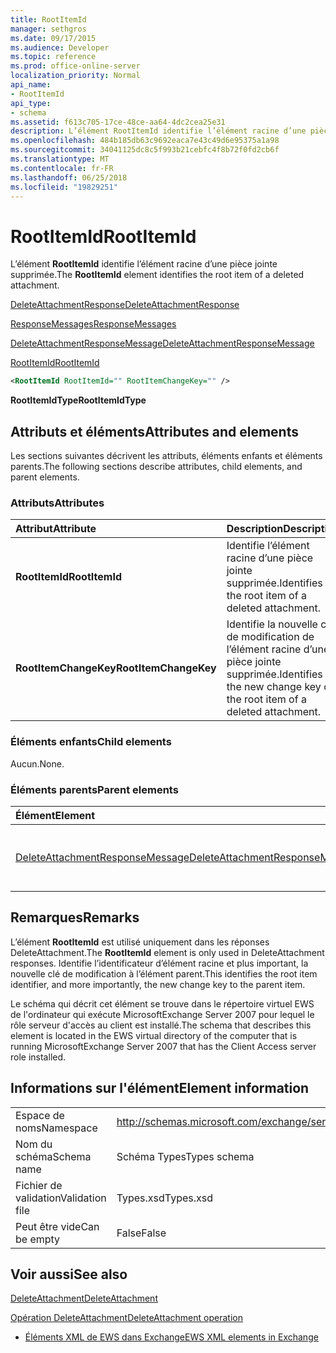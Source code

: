 ```yaml
---
title: RootItemId
manager: sethgros
ms.date: 09/17/2015
ms.audience: Developer
ms.topic: reference
ms.prod: office-online-server
localization_priority: Normal
api_name:
- RootItemId
api_type:
- schema
ms.assetid: f613c705-17ce-48ce-aa64-4dc2cea25e31
description: L’élément RootItemId identifie l’élément racine d’une pièce jointe supprimée.
ms.openlocfilehash: 484b185db63c9692eaca7e43c49d6e95375a1a98
ms.sourcegitcommit: 34041125dc8c5f993b21cebfc4f8b72f0fd2cb6f
ms.translationtype: MT
ms.contentlocale: fr-FR
ms.lasthandoff: 06/25/2018
ms.locfileid: "19829251"
---
```

# <a name="rootitemid"></a><span data-ttu-id="a80da-103">RootItemId</span><span class="sxs-lookup"><span data-stu-id="a80da-103">RootItemId</span></span>

<span data-ttu-id="a80da-104">L’élément **RootItemId** identifie l’élément racine d’une pièce jointe supprimée.</span><span class="sxs-lookup"><span data-stu-id="a80da-104">The **RootItemId** element identifies the root item of a deleted attachment.</span></span> 
  
[<span data-ttu-id="a80da-105">DeleteAttachmentResponse</span><span class="sxs-lookup"><span data-stu-id="a80da-105">DeleteAttachmentResponse</span></span>](deleteattachmentresponse.md)
  
[<span data-ttu-id="a80da-106">ResponseMessages</span><span class="sxs-lookup"><span data-stu-id="a80da-106">ResponseMessages</span></span>](responsemessages.md)
  
[<span data-ttu-id="a80da-107">DeleteAttachmentResponseMessage</span><span class="sxs-lookup"><span data-stu-id="a80da-107">DeleteAttachmentResponseMessage</span></span>](deleteattachmentresponsemessage.md)
  
[<span data-ttu-id="a80da-108">RootItemId</span><span class="sxs-lookup"><span data-stu-id="a80da-108">RootItemId</span></span>](rootitemid.md)
  
```xml
<RootItemId RootItemId="" RootItemChangeKey="" />
```

 <span data-ttu-id="a80da-109">**RootItemIdType**</span><span class="sxs-lookup"><span data-stu-id="a80da-109">**RootItemIdType**</span></span>
## <a name="attributes-and-elements"></a><span data-ttu-id="a80da-110">Attributs et éléments</span><span class="sxs-lookup"><span data-stu-id="a80da-110">Attributes and elements</span></span>

<span data-ttu-id="a80da-111">Les sections suivantes décrivent les attributs, éléments enfants et éléments parents.</span><span class="sxs-lookup"><span data-stu-id="a80da-111">The following sections describe attributes, child elements, and parent elements.</span></span>
  
### <a name="attributes"></a><span data-ttu-id="a80da-112">Attributs</span><span class="sxs-lookup"><span data-stu-id="a80da-112">Attributes</span></span>

|<span data-ttu-id="a80da-113">**Attribut**</span><span class="sxs-lookup"><span data-stu-id="a80da-113">**Attribute**</span></span>|<span data-ttu-id="a80da-114">**Description**</span><span class="sxs-lookup"><span data-stu-id="a80da-114">**Description**</span></span>|
|:-----|:-----|
|<span data-ttu-id="a80da-115">**RootItemId**</span><span class="sxs-lookup"><span data-stu-id="a80da-115">**RootItemId**</span></span> <br/> |<span data-ttu-id="a80da-116">Identifie l’élément racine d’une pièce jointe supprimée.</span><span class="sxs-lookup"><span data-stu-id="a80da-116">Identifies the root item of a deleted attachment.</span></span>  <br/> |
|<span data-ttu-id="a80da-117">**RootItemChangeKey**</span><span class="sxs-lookup"><span data-stu-id="a80da-117">**RootItemChangeKey**</span></span> <br/> |<span data-ttu-id="a80da-118">Identifie la nouvelle clé de modification de l’élément racine d’une pièce jointe supprimée.</span><span class="sxs-lookup"><span data-stu-id="a80da-118">Identifies the new change key of the root item of a deleted attachment.</span></span>  <br/> |
   
### <a name="child-elements"></a><span data-ttu-id="a80da-119">Éléments enfants</span><span class="sxs-lookup"><span data-stu-id="a80da-119">Child elements</span></span>

<span data-ttu-id="a80da-120">Aucun.</span><span class="sxs-lookup"><span data-stu-id="a80da-120">None.</span></span>
  
### <a name="parent-elements"></a><span data-ttu-id="a80da-121">Éléments parents</span><span class="sxs-lookup"><span data-stu-id="a80da-121">Parent elements</span></span>

|<span data-ttu-id="a80da-122">**Élément**</span><span class="sxs-lookup"><span data-stu-id="a80da-122">**Element**</span></span>|<span data-ttu-id="a80da-123">**Description**</span><span class="sxs-lookup"><span data-stu-id="a80da-123">**Description**</span></span>|
|:-----|:-----|
|[<span data-ttu-id="a80da-124">DeleteAttachmentResponseMessage</span><span class="sxs-lookup"><span data-stu-id="a80da-124">DeleteAttachmentResponseMessage</span></span>](deleteattachmentresponsemessage.md) <br/> |<span data-ttu-id="a80da-125">Contient l’état et les résultats d’une demande DeleteAttachment.</span><span class="sxs-lookup"><span data-stu-id="a80da-125">Contains the status and result of a DeleteAttachment request.</span></span>  <br/> |
   
## <a name="remarks"></a><span data-ttu-id="a80da-126">Remarques</span><span class="sxs-lookup"><span data-stu-id="a80da-126">Remarks</span></span>

<span data-ttu-id="a80da-127">L’élément **RootItemId** est utilisé uniquement dans les réponses DeleteAttachment.</span><span class="sxs-lookup"><span data-stu-id="a80da-127">The **RootItemId** element is only used in DeleteAttachment responses.</span></span> <span data-ttu-id="a80da-128">Identifie l’identificateur d’élément racine et plus important, la nouvelle clé de modification à l’élément parent.</span><span class="sxs-lookup"><span data-stu-id="a80da-128">This identifies the root item identifier, and more importantly, the new change key to the parent item.</span></span> 
  
<span data-ttu-id="a80da-129">Le schéma qui décrit cet élément se trouve dans le répertoire virtuel EWS de l'ordinateur qui exécute MicrosoftExchange Server 2007 pour lequel le rôle serveur d'accès au client est installé.</span><span class="sxs-lookup"><span data-stu-id="a80da-129">The schema that describes this element is located in the EWS virtual directory of the computer that is running MicrosoftExchange Server 2007 that has the Client Access server role installed.</span></span>
  
## <a name="element-information"></a><span data-ttu-id="a80da-130">Informations sur l'élément</span><span class="sxs-lookup"><span data-stu-id="a80da-130">Element information</span></span>

|||
|:-----|:-----|
|<span data-ttu-id="a80da-131">Espace de noms</span><span class="sxs-lookup"><span data-stu-id="a80da-131">Namespace</span></span>  <br/> |http://schemas.microsoft.com/exchange/services/2006/types  <br/> |
|<span data-ttu-id="a80da-132">Nom du schéma</span><span class="sxs-lookup"><span data-stu-id="a80da-132">Schema name</span></span>  <br/> |<span data-ttu-id="a80da-133">Schéma Types</span><span class="sxs-lookup"><span data-stu-id="a80da-133">Types schema</span></span>  <br/> |
|<span data-ttu-id="a80da-134">Fichier de validation</span><span class="sxs-lookup"><span data-stu-id="a80da-134">Validation file</span></span>  <br/> |<span data-ttu-id="a80da-135">Types.xsd</span><span class="sxs-lookup"><span data-stu-id="a80da-135">Types.xsd</span></span>  <br/> |
|<span data-ttu-id="a80da-136">Peut être vide</span><span class="sxs-lookup"><span data-stu-id="a80da-136">Can be empty</span></span>  <br/> |<span data-ttu-id="a80da-137">False</span><span class="sxs-lookup"><span data-stu-id="a80da-137">False</span></span>  <br/> |
   
## <a name="see-also"></a><span data-ttu-id="a80da-138">Voir aussi</span><span class="sxs-lookup"><span data-stu-id="a80da-138">See also</span></span>



[<span data-ttu-id="a80da-139">DeleteAttachment</span><span class="sxs-lookup"><span data-stu-id="a80da-139">DeleteAttachment</span></span>](deleteattachment.md)
  
[<span data-ttu-id="a80da-140">Opération DeleteAttachment</span><span class="sxs-lookup"><span data-stu-id="a80da-140">DeleteAttachment operation</span></span>](deleteattachment-operation.md)


- [<span data-ttu-id="a80da-141">Éléments XML de EWS dans Exchange</span><span class="sxs-lookup"><span data-stu-id="a80da-141">EWS XML elements in Exchange</span></span>](ews-xml-elements-in-exchange.md)

